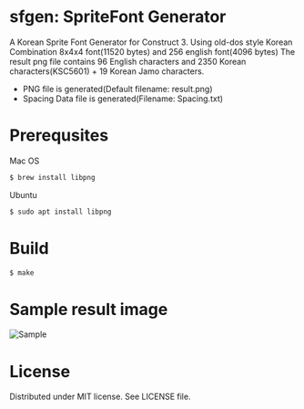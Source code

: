 # sfgen: SpriteFont Generator

A Korean Sprite Font Generator for Construct 3.
Using old-dos style Korean Combination 8x4x4 font(11520 bytes) and 256 english font(4096 bytes)
The result png file contains 96 English characters and 2350 Korean characters(KSC5601) + 19 Korean Jamo characters.

  - PNG file is generated(Default filename: result.png)
  - Spacing Data file is generated(Filename: Spacing.txt)

# Prerequsites
Mac OS
```sh
$ brew install libpng
```

Ubuntu
```sh
$ sudo apt install libpng
```

# Build
```sh
$ make
```

# Sample result image
![Sample](https://2.bp.blogspot.com/-4Xz9DC90tsc/WyGVePjMifI/AAAAAAAAAOs/4ZNVm2owS1sN7KRXQc80VWMYQf34CDBsACLcBGAs/s1600/result.png)

# License
Distributed under MIT license. See LICENSE file.
